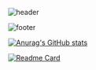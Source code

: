 ![header](https://capsule-render.vercel.app/api?type=Waving&color=00bfff&fontColor=ffffff&height=200&section=header&text=kymial&fontSize=30)

![footer](https://capsule-render.vercel.app/api?type=Rect&color=87cefa&height=100&section=footer)

[![Anurag's GitHub stats](https://github-readme-stats.vercel.app/api?username=kymial&show_icons=true&theme=buefy)](https://github.com/anuraghazra/github-readme-stats)

[![Readme Card](https://github-readme-stats.vercel.app/api/pin/?username=kymial&repo=github-readme-stats)](https://github.com/anuraghazra/AWS)
